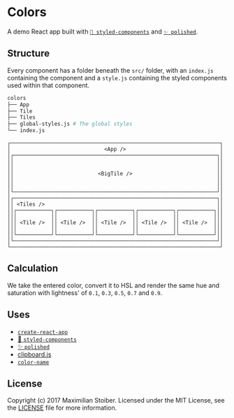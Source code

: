 # Colors

A demo React app built with [`💅 styled-components`](https://github.com/styled-components/styled-components) and [`✨ polished`](https://github.com/styled-components/polished).

## Structure

Every component has a folder beneath the `src/` folder, with an `index.js` containing the component and a `style.js` containing the styled components used within that component.

```sh
colors
├── App
├── Tile
├── Tiles
├── global-styles.js # The global styles
└── index.js
```

```
┌───────────────────────────────────────────────────────────────────┐
│                              <App />                              │
│┌─────────────────────────────────────────────────────────────────┐│
││                                                                 ││
││                                                                 ││
││                           <BigTile />                           ││
││                                                                 ││
││                                                                 ││
│└─────────────────────────────────────────────────────────────────┘│
│┌─────────────────────────────────────────────────────────────────┐│
││ <Tiles />                                                       ││
││┌───────────┐┌───────────┐┌───────────┐┌───────────┐┌───────────┐││
│││           ││           ││           ││           ││           │││
│││ <Tile />  ││ <Tile />  ││ <Tile />  ││ <Tile />  ││ <Tile />  │││
│││           ││           ││           ││           ││           │││
││└───────────┘└───────────┘└───────────┘└───────────┘└───────────┘││
│└─────────────────────────────────────────────────────────────────┘│
└───────────────────────────────────────────────────────────────────┘
```

## Calculation

We take the entered color, convert it to HSL and render the same hue and saturation with lightness' of `0.1`, `0.3`, `0.5`, `0.7` and `0.9`.

## Uses

- [`create-react-app`](https://github.com/facebookincubator/create-react-app)
- [💅 `styled-components`](https://github.com/styled-components/styled-components)
- [✨ `polished`](https://github.com/styled-components/polished)
- [clipboard.js](https://clipboardjs.com/)
- [`color-name`](https://npm.im/color-name)

## License

Copyright (c) 2017 Maximilian Stoiber. Licensed under the MIT License, see the [LICENSE](LICENSE) file for more information.
